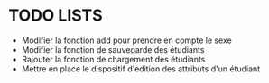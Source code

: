 # TODO LISTS

- Modifier la fonction add pour prendre en compte le sexe
- Modifier la fonction de sauvegarde des étudiants
- Rajouter la fonction de chargement des étudiants
- Mettre en place le dispositif d'edition des attributs d'un étudiant
